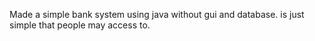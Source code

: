 Made a simple bank system using java without gui and database. is just simple that people may access to.

